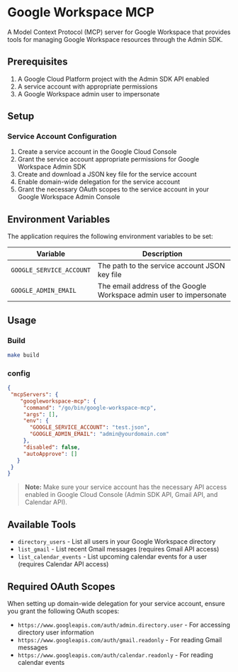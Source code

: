 # Google Workspace MCP

A Model Context Protocol (MCP) server for Google Workspace that provides tools for managing Google Workspace resources through the Admin SDK.

## Prerequisites

1. A Google Cloud Platform project with the Admin SDK API enabled
2. A service account with appropriate permissions
3. A Google Workspace admin user to impersonate

## Setup

### Service Account Configuration

1. Create a service account in the Google Cloud Console
2. Grant the service account appropriate permissions for Google Workspace Admin SDK
3. Create and download a JSON key file for the service account
4. Enable domain-wide delegation for the service account
5. Grant the necessary OAuth scopes to the service account in your Google Workspace Admin Console

## Environment Variables

The application requires the following environment variables to be set:

| Variable | Description |
|----------|-------------|
| `GOOGLE_SERVICE_ACCOUNT` | The path to the service account JSON key file |
| `GOOGLE_ADMIN_EMAIL` | The email address of the Google Workspace admin user to impersonate |

## Usage

### Build

```bash
make build
```

 
 ### config
 
 ```json
 {
  "mcpServers": {
     "googleworkspace-mcp": {
      "command": "/go/bin/google-workspace-mcp",
      "args": [],
      "env": {
        "GOOGLE_SERVICE_ACCOUNT": "test.json",
        "GOOGLE_ADMIN_EMAIL": "admin@yourdomain.com"
      },
      "disabled": false,
      "autoApprove": []
    }
  }
}
```

> **Note:** Make sure your service account has the necessary API access enabled in Google Cloud Console (Admin SDK API, Gmail API, and Calendar API).

## Available Tools

- `directory_users` - List all users in your Google Workspace directory
- `list_gmail` - List recent Gmail messages (requires Gmail API access)
- `list_calendar_events` - List upcoming calendar events for a user (requires Calendar API access)

## Required OAuth Scopes

When setting up domain-wide delegation for your service account, ensure you grant the following OAuth scopes:

- `https://www.googleapis.com/auth/admin.directory.user` - For accessing directory user information
- `https://www.googleapis.com/auth/gmail.readonly` - For reading Gmail messages
- `https://www.googleapis.com/auth/calendar.readonly` - For reading calendar events
